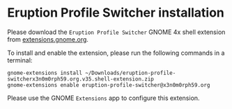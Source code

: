 # Eruption Profile Switcher installation

Please download the `Eruption Profile Switcher` GNOME 4x shell extension from [extensions.gnome.org](https://extensions.gnome.org/extension/2621/eruption-profile-switcher/).

To install and enable the extension, please run the following commands in a terminal:

```shell
gnome-extensions install ~/Downloads/eruption-profile-switcherx3n0m0rph59.org.v35.shell-extension.zip
gnome-extensions enable eruption-profile-switcher@x3n0m0rph59.org
```

Please use the GNOME `Extensions` app to configure this extension.
